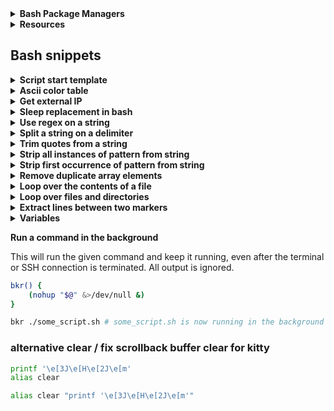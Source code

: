 <details>
<summary><b>Bash Package Managers</b></summary>

* [Basher](https://www.basher.it/package)
* [bpkg](https://bpkg.sh)

</details>
<details>
<summary><b>Resources</b></summary>
  
* [Pure-bash-bible](https://github.com/dylanaraps/pure-bash-bible)

* [Pure-sh-bible](https://github.com/dylanaraps/pure-sh-bible)

* [Bash Guide](https://guide.bash.academy) &nbsp; [Bash Guide old](https://mywiki.wooledge.org/BashGuide)

* [Google's shellguide](https://google.github.io/styleguide/shellguide.html)

* [Bash optimizations](https://www.reddit.com/r/bash/comments/1ky4r7l/stop_writing_slow_bash_scripts_performance/)

* [Ascii flag color codes](https://www.flagcolorcodes.com)

</details>

## Bash snippets
<details>
<summary><b>Script start template</b></summary>

```bash
#!/usr/bin/bash
set -eEuo pipefail; IFS=$'\n\t'; shopt -s nullglob globstar inherit_errexit 
export LC_ALL=C LANG=C
#──────────── Color & Effects ────────────
BLK=$'\e[30m' WHT=$'\e[37m' BWHT=$'\e[97m'
RED=$'\e[31m' GRN=$'\e[32m' YLW=$'\e[33m'
BLU=$'\e[34m' CYN=$'\e[36m' LBLU=$'\e[38;5;117m'
MGN=$'\e[35m' PNK=$'\e[38;5;218m'
DEF=$'\e[0m' BLD=$'\e[1m'
#─────────────────────────────────────────
WORKDIR="$(cd -- "$(dirname -- "${BASH_SOURCE[0]:-}")" && pwd)"
cd -- "$WORKDIR"
username="$(id -un)" # better than 'whoami'
#──────────── Helpers ────────────────────
# Check for command
has() { command -v -- "$1" &>/dev/null; }
# Get basename of command
hasname(){ local x; x=$(type -P -- "$1") || return; printf '%s\n' "${x##*/}"; }
# Printf-echo
p() { printf '%s\n' "$*" 2>/dev/null; }
# Printf-echo for color with auto reset
pe() { printf '%b\n' "$*"$'\e[0m' 2>/dev/null; }
# Bash sleep replacement
sleepy() { read -rt "${1:-1}" -- <> <(:) &>/dev/null || :; }
```
</details>
<details>
<summary><b>Ascii color table</b></summary>

```bash
#──────────── Effects ────────────
DEF=$'\e[0m'   BLD=$'\e[1m'   DIM=$'\e[2m'
UND=$'\e[4m'   INV=$'\e[7m'   HID=$'\e[8m'
#──────────── Standard Colors ────────────
BLK=$'\e[30m'  RED=$'\e[31m'  GRN=$'\e[32m'
YLW=$'\e[33m'  BLU=$'\e[34m'  MGN=$'\e[35m'
CYN=$'\e[36m'  WHT=$'\e[37m'
#──────────── Bright Colors ──────────────
BBLK=$'\e[90m' BRED=$'\e[91m' BGRN=$'\e[92m'
BYLW=$'\e[93m' BBLU=$'\e[94m' BMGN=$'\e[95m'
BCYN=$'\e[96m' BWHT=$'\e[97m'
#──────────── Backgrounds ────────────────
BG_BLK=$'\e[40m'  BG_RED=$'\e[41m'  BG_GRN=$'\e[42m'
BG_YLW=$'\e[43m'  BG_BLU=$'\e[44m'  BG_MGN=$'\e[45m'
BG_CYN=$'\e[46m'  BG_WHT=$'\e[47m'
#──────────── Bright Backgrounds ─────────
BG_BBLK=$'\e[100m' BG_BRED=$'\e[101m' BG_BGRN=$'\e[102m'
BG_BYLW=$'\e[103m' BG_BBLU=$'\e[104m'
BG_BMGN=$'\e[105m' BG_BCYN=$'\e[106m' BG_BWHT=$'\e[107m'
#──────────── 256 Color (Functions) ──────
FG256(){ printf $'\e[38;5;%sm' "$1"; }
BG256(){ printf $'\e[48;5;%sm' "$1"; }
#──────────── Truecolor (24-bit RGB) ─────
FGRGB(){ printf $'\e[38;2;%s;%s;%sm' "$1" "$2" "$3"; }
BGRGB(){ printf $'\e[48;2;%s;%s;%sm' "$1" "$2" "$3"; }
#─────────────────────────────────────────
```
</details>
<details>
<summary><b>Get external IP</b></summary>

```bash
curl -fsS ipinfo.io/ip || curl -fsS http://ipecho.net/plain
```
</details>
<details>
<summary><b>Sleep replacement in bash</b></summary>

```bash
#sleepy() { read -rt "$1" <> <(:) &>/dev/null || :; }
```
</details>
<details>
<summary><b>Use regex on a string</b></summary>

```bash
regex() { [[ $1 =~ $2 ]] && printf '%s\n' "${BASH_REMATCH[1]}" }
```

The result of `bash`'s regex matching can be used to replace `sed` for a
large number of use-cases.

**CAVEAT**: This is one of the few platform dependent `bash` features.
`bash` will use whatever regex engine is installed on the user's system.
Stick to POSIX regex features if aiming for compatibility.

**CAVEAT**: This example only prints the first matching group. When using
multiple capture groups some modification is needed.

**Example Function:**

```bash
regex() {
    # Usage: regex "string" "regex"
    [[ $1 =~ $2 ]] && printf '%s\n' "${BASH_REMATCH[1]}"
}
```
</details>
<details>
<summary><b>Split a string on a delimiter</b></summary>

This is an alternative to `cut`, `awk` and other tools. **CAVEAT:** Requires `bash` 4+

```bash
split() { IFS=$'\n' read -d "" -ra arr <<< "${1//$2/$'\n'}"; printf '%s\n' "${arr[@]}" }
```

**Example Function:**

```bash
split() {
   # Usage: split "string" "delimiter"
   IFS=$'\n' read -d "" -ra arr <<< "${1//$2/$'\n'}"
   printf '%s\n' "${arr[@]}"
}
```

**Example Usage:**

```shell
$ split "apples,oranges,pears,grapes" ","
apples
oranges
pears
grapes

$ split "1, 2, 3, 4, 5" ", "
1
2
3
4
5

# Multi char delimiters work too!
$ split "hello---world---my---name---is---john" "---"
hello
world
my
name
is
john
```
</details>
<details>
<summary><b>Trim quotes from a string</b></summary>

**Example Function:**

```bash
trim_quotes() {
    # Usage: trim_quotes "string"
    : "${1//\'}"
    printf '%s\n' "${_//\"}"
}
```

**Example Usage:**

```shell
$ var="'Hello', \"World\""
$ trim_quotes "$var"
Hello, World
```
</details>
<details>
<summary><b>Strip all instances of pattern from string</b></summary>

**Example Function:**

```sh
strip_all() {
    # Usage: strip_all "string" "pattern"
    printf '%s\n' "${1//$2}"
}
```

**Example Usage:**

```shell
$ strip_all "The Quick Brown Fox" "[aeiou]"
Th Qck Brwn Fx

$ strip_all "The Quick Brown Fox" "[[:space:]]"
TheQuickBrownFox

$ strip_all "The Quick Brown Fox" "Quick "
The Brown Fox
```
</details>
<details>
<summary><b>Strip first occurrence of pattern from string</b></summary>

**Example Function:**

```bash
strip() {
    # Usage: strip "string" "pattern"
    printf '%s\n' "${1/$2}"
}
```

**Example Usage:**

```shell
$ strip "The Quick Brown Fox" "[aeiou]"
Th Quick Brown Fox

$ strip "The Quick Brown Fox" "[[:space:]]"
TheQuick Brown Fox
```
</details>
<details>
<summary><b>Remove duplicate array elements</b></summary>&nbsp;

[Source](https://github.com/dylanaraps/pure-bash-bible?tab=readme-ov-file#remove-duplicate-array-elements)

Create a temporary associative array. When setting associative array
values and a duplicate assignment occurs, bash overwrites the key. This
allows us to effectively remove array duplicates.

**CAVEAT:** Requires `bash` 4+

**CAVEAT:** List order may not stay the same.

**Example Function:**

```bash
remove_array_dups() {
    # Usage: remove_array_dups "array"
    declare -A tmp_array

    for i in "$@"; do
        [[ $i ]] && IFS=" " tmp_array["${i:- }"]=1
    done

    printf '%s\n' "${!tmp_array[@]}"
}
```

**Example Usage:**

```shell
$ remove_array_dups 1 1 2 2 3 3 3 3 3 4 4 4 4 4 5 5 5 5 5 5
1
2
3
4
5

$ arr=(red red green blue blue)
$ remove_array_dups "${arr[@]}"
red
green
blue
```
</details>
<details>
<summary><b>Loop over the contents of a file</b></summary>

```shell
while read -r line; do
    printf '%s\n' "$line"
done < "file"
```
</details>
<details>
<summary><b>Loop over files and directories</b></summary>

Don’t use `ls`.

```shell
# Greedy example.
for file in *; do
    printf '%s\n' "$file"
done

# PNG files in dir.
for file in ~/Pictures/*.png; do
    printf '%s\n' "$file"
done

# Iterate over directories.
for dir in ~/Downloads/*/; do
    printf '%s\n' "$dir"
done

# Brace Expansion.
for file in /path/to/parentdir/{file1,file2,subdir/file3}; do
    printf '%s\n' "$file"
done

# Iterate recursively.
shopt -s globstar
for file in ~/Pictures/**/*; do
    printf '%s\n' "$file"
done
shopt -u globstar
```
</details>
<details>
<summary><b>Extract lines between two markers</b></summary>

**Example Function:**

```bash
extract() {
    # Usage: extract file "opening marker" "closing marker"
    while IFS=$'\n' read -r line; do
        [[ $extract && $line != "$3" ]] &&
            printf '%s\n' "$line"

        [[ $line == "$2" ]] && extract=1
        [[ $line == "$3" ]] && extract=
    done < "$1"
}
```

**Example Usage:**

```shell
# Extract code blocks from MarkDown file.
$ extract ~/projects/pure-bash/README.md '```sh' '```'
# Output here...
```
</details>
<details>
<summary><b>Variables</b></summary>

### Indirection

| Parameter | What does it do? |
| --------- | ---------------- |
| `${!VAR}` | Access a variable based on the value of `VAR`.
| `${!VAR*}` | Expand to `IFS` separated list of variable names starting with `VAR`. |
| `${!VAR@}` | Expand to `IFS` separated list of variable names starting with `VAR`. If double-quoted, each variable name expands to a separate word. |


### Replacement

| Parameter | What does it do? |
| --------- | ---------------- |
| `${VAR#PATTERN}` | Remove shortest match of pattern from start of string. |
| `${VAR##PATTERN}` | Remove longest match of pattern from start of string. |
| `${VAR%PATTERN}` | Remove shortest match of pattern from end of string. |
| `${VAR%%PATTERN}` | Remove longest match of pattern from end of string. |
| `${VAR/PATTERN/REPLACE}` | Replace first match with string.
| `${VAR//PATTERN/REPLACE}` | Replace all matches with string.
| `${VAR/PATTERN}` | Remove first match.
| `${VAR//PATTERN}` | Remove all matches.

### Length

| Parameter | What does it do? |
| --------- | ---------------- |
| `${#VAR}` | Length of var in characters.
| `${#ARR[@]}` | Length of array in elements.

### Expansion

| Parameter | What does it do? |
| --------- | ---------------- |
| `${VAR:OFFSET}` | Remove first `N` chars from variable.
| `${VAR:OFFSET:LENGTH}` | Get substring from `N` character to `N` character. <br> (`${VAR:10:10}`: Get sub-string from char `10` to char `20`)
| `${VAR:: OFFSET}` | Get first `N` chars from variable.
| `${VAR:: -OFFSET}` | Remove last `N` chars from variable.
| `${VAR: -OFFSET}` | Get last `N` chars from variable.
| `${VAR:OFFSET:-OFFSET}` | Cut first `N` chars and last `N` chars. | `bash 4.2+` |

### Case Modification

| Parameter | What does it do? | CAVEAT |
| --------- | ---------------- | ------ |
| `${VAR^}` | Uppercase first character. | `bash 4+` |
| `${VAR^^}` | Uppercase all characters. | `bash 4+` |
| `${VAR,}` | Lowercase first character. | `bash 4+` |
| `${VAR,,}` | Lowercase all characters. | `bash 4+` |
| `${VAR~}` | Reverse case of first character. | `bash 4+` |
| `${VAR~~}` | Reverse case of all characters. | `bash 4+` |

### Default Value

| Parameter | What does it do? |
| --------- | ---------------- |
| `${VAR:-STRING}` | If `VAR` is empty or unset, use `STRING` as its value.
| `${VAR-STRING}` | If `VAR` is unset, use `STRING` as its value.
| `${VAR:=STRING}` | If `VAR` is empty or unset, set the value of `VAR` to `STRING`.
| `${VAR=STRING}` | If `VAR` is unset, set the value of `VAR` to `STRING`.
| `${VAR:+STRING}` | If `VAR` is not empty, use `STRING` as its value.
| `${VAR+STRING}` | If `VAR` is set, use `STRING` as its value.
| `${VAR:?STRING}` | Display an error if empty or unset.
| `${VAR?STRING}` | Display an error if unset.


### BRACE EXPANSION

**Ranges**

```shell
# Syntax: {<START>..<END>}

# Print numbers 1-100.
echo {1..100}

# Print range of floats.
echo 1.{1..9}

# Print chars a-z.
echo {a..z}
echo {A..Z}

# Nesting.
echo {A..Z}{0..9}

# Print zero-padded numbers.
# CAVEAT: bash 4+
echo {01..100}

# Change increment amount.
# Syntax: {<START>..<END>..<INCREMENT>}
# CAVEAT: bash 4+
echo {1..10..2} # Increment by 2.
```

**String Lists**

```shell
echo {apples,oranges,pears,grapes}

# Example Usage:
# Remove dirs Movies, Music and ISOS from ~/Downloads/.
rm -rf ~/Downloads/{Movies,Music,ISOS}
```
</details>

**Run a command in the background**

This will run the given command and keep it running, even after the terminal or SSH connection is terminated. All output is ignored.

```bash
bkr() {
    (nohup "$@" &>/dev/null &)
}

bkr ./some_script.sh # some_script.sh is now running in the background
```

### alternative clear / fix scrollback buffer clear for kitty

```bash
printf '\e[3J\e[H\e[2J\e[m'
alias clear 

alias clear "printf '\e[3J\e[H\e[2J\e[m'"
```

